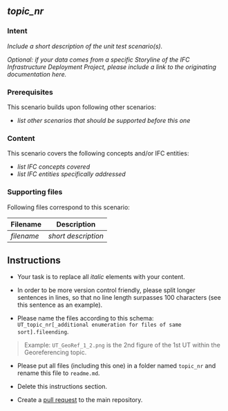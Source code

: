 
## *topic\_nr*

### Intent

*Include a short description of the unit test scenario(s).*

*Optional: if your data comes from a specific Storyline of the IFC Infrastructure Deployment Project, please include a link to the originating documentation here.*

### Prerequisites

This scenario builds upon following other scenarios:
- *list other scenarios that should be supported before this one*

### Content

This scenario covers the following concepts and/or IFC entities:
- *list IFC concepts covered*
- *list IFC entities specifically addressed*

### Supporting files

Following files correspond to this scenario:

| Filename                          | Description                               |
|-----------------------------------|-------------------------------------------|
| *filename*                        | *short description*                       |


## Instructions

- Your task is to replace all *italic* elements with your content.

- In order to be more version control friendly, please split longer sentences in lines,
 so that no line length surpasses 100 characters (see this sentence as an example).

- Please name the files according to this schema:
`UT_topic_nr[_additional enumeration for files of same sort].fileending`.
> Example: `UT_GeoRef_1_2.png` is the 2nd figure of the 1st UT within the Georeferencing topic.

- Please put all files (including this one) in a folder named `topic_nr`
 and rename this file to `readme.md`.

- Delete this instructions section.

- Create a [pull request](https://help.github.com/en/github/collaborating-with-issues-and-pull-requests/creating-a-pull-request-from-a-fork) to the main repository.
